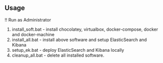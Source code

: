 ## Usage

!! Run as Administrator 
1) install_soft.bat - install chocolatey, virtualbox, docker-compose, docker and docker-machine
2) install_all.bat - install above software and setup ElasticSearch and Kibana
3) setup_ek.bat - deploy ElasticSearch and Kibana locally
4) cleanup_all.bat - delete all installed software.